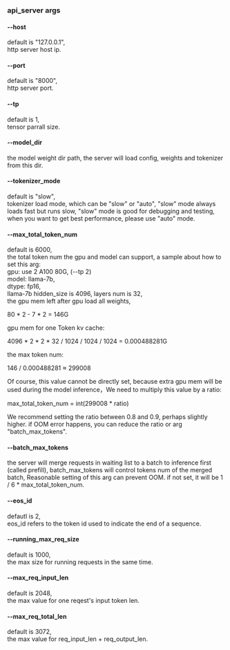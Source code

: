 ### api_server args 

#### --host
default is "127.0.0.1",  
http server host ip.

#### --port
default is "8000",  
http server port.

#### --tp
default is 1,  
tensor parrall size.

#### --model_dir

the model weight dir path, the server will load config, weights and tokenizer from this dir.

#### --tokenizer_mode
default is "slow",  
tokenizer load mode, which can be "slow" or "auto", "slow" mode always loads fast but runs slow, "slow" mode is good for debugging and testing, when you want to get best performance, please use "auto" mode.

#### --max_total_token_num

default is 6000,  
the total token num the gpu and model can support, a sample about how to set this arg:   
gpu: use 2 A100 80G, (--tp 2)  
model: llama-7b,  
dtype: fp16,  
llama-7b hidden_size is 4096, layers num is 32,   
the gpu mem left after gpu load all weights,   

80 * 2 - 7 * 2 = 146G  

gpu mem for one Token kv cache:   

4096 * 2 * 2 * 32 / 1024 / 1024 / 1024 =  0.000488281G  

the max token num:    

146 / 0.000488281 ≈ 299008  

Of course, this value cannot be directly set, because extra gpu mem will be used during the model inference，We need to multiply this value by a ratio:  

max_total_token_num = int(299008 * ratio)   

We recommend setting the ratio between 0.8 and 0.9, perhaps slightly higher. if OOM error happens, you can reduce the ratio or arg "batch_max_tokens".  

#### --batch_max_tokens

the server will merge requests in waiting list to a batch to inference first (called prefill), batch_max_tokens will control tokens num of the merged batch, Reasonable setting of this arg can prevent OOM. if not set, it will be 1 / 6 * max_total_token_num.

#### --eos_id

defautl is 2,  
eos_id refers to the token id used to indicate the end of a sequence.

#### --running_max_req_size  

default is 1000,   
the max size for running requests in the same time.  

#### --max_req_input_len
default is 2048,  
the max value for one reqest's input token len.  


#### --max_req_total_len
default is 3072,  
the max value for req_input_len + req_output_len.
